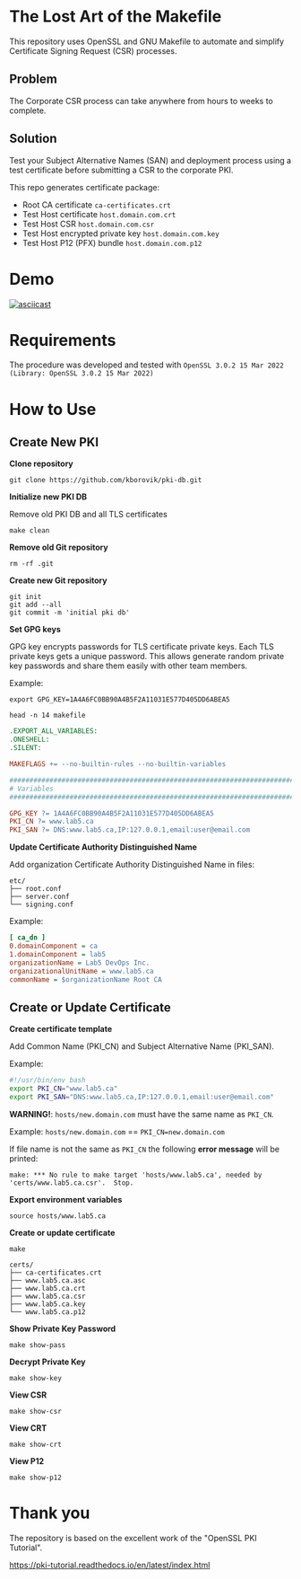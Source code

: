 # The Lost Art of the Makefile

This repository uses OpenSSL and GNU Makefile to automate and simplify Certificate Signing Request (CSR) processes.

## Problem

The Corporate CSR process can take anywhere from hours to weeks to complete.

## Solution

Test your Subject Alternative Names (SAN) and deployment process using a test certificate before submitting a CSR to the corporate PKI.

This repo generates certificate package:

- Root CA certificate `ca-certificates.crt`
- Test Host certificate `host.domain.com.crt`
- Test Host CSR `host.domain.com.csr`
- Test Host encrypted private key `host.domain.com.key`
- Test Host P12 (PFX) bundle `host.domain.com.p12`

# Demo

[![asciicast](https://asciinema.org/a/649686.svg)](https://asciinema.org/a/649686)

# Requirements

The procedure was developed and tested with `OpenSSL 3.0.2 15 Mar 2022 (Library: OpenSSL 3.0.2 15 Mar 2022)`

# How to Use

## Create New PKI

**Clone repository**

```
git clone https://github.com/kborovik/pki-db.git
```

**Initialize new PKI DB**

Remove old PKI DB and all TLS certificates

```
make clean
```

**Remove old Git repository**

```shell
rm -rf .git
```

**Create new Git repository**

```shell
git init
git add --all
git commit -m 'initial pki db'
```

**Set GPG keys**

GPG key encrypts passwords for TLS certificate private keys. Each TLS private keys gets a unique password. This allows generate random private key passwords and share them easily with other team members.

Example:

```shell
export GPG_KEY=1A4A6FC0BB90A4B5F2A11031E577D405DD6ABEA5
```

```shell
head -n 14 makefile
```

```makefile
.EXPORT_ALL_VARIABLES:
.ONESHELL:
.SILENT:

MAKEFLAGS += --no-builtin-rules --no-builtin-variables

###############################################################################
# Variables
###############################################################################

GPG_KEY ?= 1A4A6FC0BB90A4B5F2A11031E577D405DD6ABEA5
PKI_CN ?= www.lab5.ca
PKI_SAN ?= DNS:www.lab5.ca,IP:127.0.0.1,email:user@email.com

```

**Update Certificate Authority Distinguished Name**

Add organization Certificate Authority Distinguished Name in files:

```shell
etc/
├── root.conf
├── server.conf
└── signing.conf
```

Example:

```ini
[ ca_dn ]
0.domainComponent = ca
1.domainComponent = lab5
organizationName = Lab5 DevOps Inc.
organizationalUnitName = www.lab5.ca
commonName = $organizationName Root CA
```

## Create or Update Certificate

**Create certificate template**

Add Common Name (PKI_CN) and Subject Alternative Name (PKI_SAN).

Example:

```bash
#!/usr/bin/env bash
export PKI_CN="www.lab5.ca"
export PKI_SAN="DNS:www.lab5.ca,IP:127.0.0.1,email:user@email.com"
```

**WARNING!**: `hosts/new.domain.com` must have the same name as `PKI_CN`. 

Example: `hosts/new.domain.com` == `PKI_CN=new.domain.com`

If file name is not the same as `PKI_CN` the following **error message** will be printed:

```shell
make: *** No rule to make target 'hosts/www.lab5.ca', needed by 'certs/www.lab5.ca.csr'.  Stop.
```

**Export environment variables**

```shell
source hosts/www.lab5.ca
```

**Create or update certificate**

```shell
make
```

```shell
certs/
├── ca-certificates.crt
├── www.lab5.ca.asc
├── www.lab5.ca.crt
├── www.lab5.ca.csr
├── www.lab5.ca.key
└── www.lab5.ca.p12
```

**Show Private Key Password**

```shell
make show-pass
```

**Decrypt Private Key**

```shell
make show-key
```

**View CSR**

```shell
make show-csr
```

**View CRT**

```shell
make show-crt
```

**View P12**

```shell
make show-p12
```

# Thank you

The repository is based on the excellent work of the "OpenSSL PKI Tutorial".

https://pki-tutorial.readthedocs.io/en/latest/index.html
